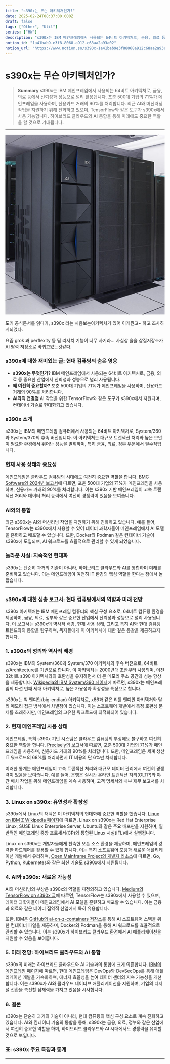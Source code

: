 ```yaml
---
title: "s390x는 무슨 아키텍처인가?"
date: 2025-02-24T08:37:00.000Z
draft: false
tags: ["Other", "Util"]
series: ["HW"]
description: "s390x는 IBM 메인프레임에서 사용되는 64비트 아키텍처로, 금융, 의료 등에서 신뢰성과 성능으로 널리 활용됩니다. 포춘 500대 기업의 71%가 메인프레임을 사용하며, 신용카드 거래의 90%를 처리합니다. 최근 AI와 머신러닝 작업을 지원하기 위해 진화하고 있으며, TensorFlow와 같은 도구가 s390x에서 사용 가능합니다. 하이브리드 클라우드와 AI 통합을 통해 미래에도 중요한 역할을 할 것으로 기대됩니다."
notion_id: "1a41bab9-e3f8-8068-a912-c68aa2a93a02"
notion_url: "https://www.notion.so/s390x-1a41bab9e3f88068a912c68aa2a93a02"
---
```


# s390x는 무슨 아키텍처인가?

> **Summary**
> s390x는 IBM 메인프레임에서 사용되는 64비트 아키텍처로, 금융, 의료 등에서 신뢰성과 성능으로 널리 활용됩니다. 포춘 500대 기업의 71%가 메인프레임을 사용하며, 신용카드 거래의 90%를 처리합니다. 최근 AI와 머신러닝 작업을 지원하기 위해 진화하고 있으며, TensorFlow와 같은 도구가 s390x에서 사용 가능합니다. 하이브리드 클라우드와 AI 통합을 통해 미래에도 중요한 역할을 할 것으로 기대됩니다.

---

![Image](image_373eee1a03da.png)

도커 공식문서를 읽다가, s390x 라는 처음보는아키텍처가 있어 이게뭔고~ 하고 조사하게되었다.

요즘 grok 과 perflexity 등 딥 리서치 기능이 너무 사기라… 사실상 슬슬 삽질저장소가 AI 딸깍 저장소로 바뀌고있는것같다.

### s390x에 대한 재미있는 글: 현대 컴퓨팅의 숨은 영웅

- **s390x는 무엇인가?** IBM 메인프레임에서 사용되는 64비트 아키텍처로, 금융, 의료 등 중요한 산업에서 신뢰성과 성능으로 널리 사용됩니다.
- **왜 여전히 중요할까?** 포춘 500대 기업의 71%가 메인프레임을 사용하며, 신용카드 거래의 90%를 처리합니다.
- **AI와의 연결점** AI 작업을 위한 TensorFlow와 같은 도구가 s390x에서 지원되며, 컨테이너 기술로 현대화되고 있습니다.
### s390x 소개

s390x는 IBM의 메인프레임 컴퓨터에서 사용되는 64비트 아키텍처로, System/360과 System/370의 후속 버전입니다. 이 아키텍처는 대규모 트랜잭션 처리와 높은 보안이 필요한 환경에서 뛰어난 성능을 발휘하며, 특히 금융, 의료, 정부 부문에서 필수적입니다.

### 현재 사용 상태와 중요성

메인프레임은 클라우드 컴퓨팅의 시대에도 여전히 중요한 역할을 합니다. [BMC Software의 2024년 보고서](https://www.bmc.com/blogs/state-of-mainframe/)에 따르면, 포춘 500대 기업의 71%가 메인프레임을 사용하며, 신용카드 거래의 90%를 처리합니다. 이는 s390x 기반 메인프레임이 고속 트랜잭션 처리와 데이터 처리 능력에서 여전히 경쟁력이 있음을 보여줍니다.

### AI와의 통합

최근 s390x는 AI와 머신러닝 작업을 지원하기 위해 진화하고 있습니다. 예를 들어, TensorFlow는 s390x에서 사용할 수 있어 데이터 과학자들이 메인프레임에서 AI 모델을 훈련하고 배포할 수 있습니다. 또한, Docker와 Podman 같은 컨테이너 기술이 s390x에 도입되며, AI 워크로드를 효율적으로 관리할 수 있게 되었습니다.

### 놀라운 사실: 지속적인 현대화

s390x는 단순히 과거의 기술이 아니라, 하이브리드 클라우드와 AI를 통합하며 미래를 준비하고 있습니다. 이는 메인프레임이 여전히 IT 환경의 핵심 역할을 한다는 점에서 놀랍습니다.

---

### s390x에 대한 심층 보고서: 현대 컴퓨팅에서의 역할과 미래 전망

s390x 아키텍처는 IBM 메인프레임 컴퓨터의 핵심 구성 요소로, 64비트 컴퓨팅 환경을 제공하며, 금융, 의료, 정부와 같은 중요한 산업에서 신뢰성과 성능으로 널리 사용됩니다. 이 보고서는 s390x의 역사적 배경, 현재 사용 상태, 그리고 특히 AI와 현대 컴퓨팅 트렌드와의 통합을 탐구하며, 독자들에게 이 아키텍처에 대한 깊은 통찰을 제공하고자 합니다.

### 1. s390x의 정의와 역사적 배경

s390x는 IBM의 System/360과 System/370 아키텍처의 후속 버전으로, 64비트 z/Architecture를 기반으로 합니다. 이 아키텍처는 2000년대 초반부터 사용되며, 이전 32비트 s390 아키텍처와의 호환성을 유지하면서 더 큰 메모리 주소 공간과 성능 향상을 제공합니다. [Wikipedia의 IBM System/390 페이지](https://en.wikipedia.org/wiki/IBM_System/390)에 따르면, s390x는 메인프레임의 다섯 번째 세대 아키텍처로, 높은 가용성과 확장성을 특징으로 합니다.

s390x는 빅 엔디안(big-endian) 아키텍처로, x86과 같은 리틀 엔디안 아키텍처와 달리 메모리 접근 방식에서 차별점이 있습니다. 이는 소프트웨어 개발에서 특정 호환성 문제를 초래하지만, 메인프레임의 고유한 워크로드에 최적화되어 있습니다.

### 2. 현재 메인프레임 사용 상태

메인프레임, 특히 s390x 기반 시스템은 클라우드 컴퓨팅의 부상에도 불구하고 여전히 중요한 역할을 합니다. [Precisely의 보고서](https://www.precisely.com/blog/mainframe/9-mainframe-statistics)에 따르면, 포춘 500대 기업의 71%가 메인프레임을 사용하며, 신용카드 거래의 90%를 처리합니다. 또한, 메인프레임은 세계 생산 IT 워크로드의 68%를 처리하면서 IT 비용의 단 6%만 차지합니다.

이러한 통계는 메인프레임이 고속 트랜잭션 처리와 대규모 데이터 관리에서 여전히 경쟁력이 있음을 보여줍니다. 예를 들어, 은행은 실시간 온라인 트랜잭션 처리(OLTP)와 야간 배치 작업을 위해 메인프레임을 계속 사용하며, 고객 명세서와 내부 재무 보고서를 처리합니다.

### 3. Linux on s390x: 유연성과 확장성

s390x에서 Linux의 채택은 이 아키텍처의 현대화에 중요한 역할을 했습니다. [Linux on IBM Z Wikipedia 페이지](https://en.wikipedia.org/wiki/Linux_on_IBM_Z)에 따르면, Linux on s390x는 Red Hat Enterprise Linux, SUSE Linux Enterprise Server, Ubuntu와 같은 주요 배포판을 지원하며, 일반적인 메인프레임 중앙 프로세서(CP)와 통합된 Linux 시설(IFL)에서 실행됩니다.

Linux on s390x는 개발자들에게 친숙한 오픈 소스 환경을 제공하며, 메인프레임의 강력한 하드웨어를 활용할 수 있게 합니다. 이는 특히 소프트웨어 포팅과 새로운 애플리케이션 개발에서 유리하며, [Open Mainframe Project의 개발자 리소스](https://openmainframeproject.org/news/developer-resources-for-linux-on-s390x/)에 따르면, Go, Python, Kubernetes와 같은 최신 기술도 s390x에서 지원됩니다.

### 4. AI와 s390x: 새로운 가능성

AI와 머신러닝의 부상은 s390x의 역할을 재정의하고 있습니다. [Medium의 TensorFlow on s390x 글](https://medium.com/ibm-data-ai/tensorflow-and-more-with-ibm-z-169c4a4817f7)에 따르면, TensorFlow는 s390x에서 사용할 수 있으며, 데이터 과학자들이 메인프레임에서 AI 모델을 훈련하고 배포할 수 있습니다. 이는 금융과 의료와 같은 데이터 집약적 산업에서 특히 유용합니다.

또한, IBM은 [GitHub의 ai-on-z-containers 저장소](https://github.com/IBM/ai-on-z-containers)를 통해 AI 소프트웨어 스택을 위한 컨테이너 파일을 제공하며, Docker와 Podman을 통해 AI 워크로드를 효율적으로 관리할 수 있습니다. 이는 s390x가 하이브리드 클라우드 환경에서 AI 애플리케이션을 지원할 수 있음을 보여줍니다.

### 5. 미래 전망: 하이브리드 클라우드와 AI 통합

s390x의 미래는 하이브리드 클라우드와 AI 기술과의 통합에 크게 의존합니다. [IBM의 메인프레임 페이지](https://www.ibm.com/think/topics/mainframe)에 따르면, 현대 메인프레임은 DevOps와 DevSecOps를 통해 애플리케이션 개발을 가속화하며, 에너지 효율성을 높여 데이터 센터의 지속 가능성을 개선합니다. 이는 s390x가 AI와 클라우드 네이티브 애플리케이션을 지원하며, 기업의 디지털 전환을 촉진할 잠재력을 가지고 있음을 시사합니다.

### 6. 결론

s390x는 단순히 과거의 기술이 아니라, 현대 컴퓨팅의 핵심 구성 요소로 계속 진화하고 있습니다. AI와 컨테이너 기술의 통합을 통해, s390x는 금융, 의료, 정부와 같은 산업에서 여전히 중요한 역할을 하며, 하이브리드 클라우드와 AI 시대에서도 경쟁력을 유지할 것으로 보입니다.

### 표: s390x 주요 특징과 통계


---


